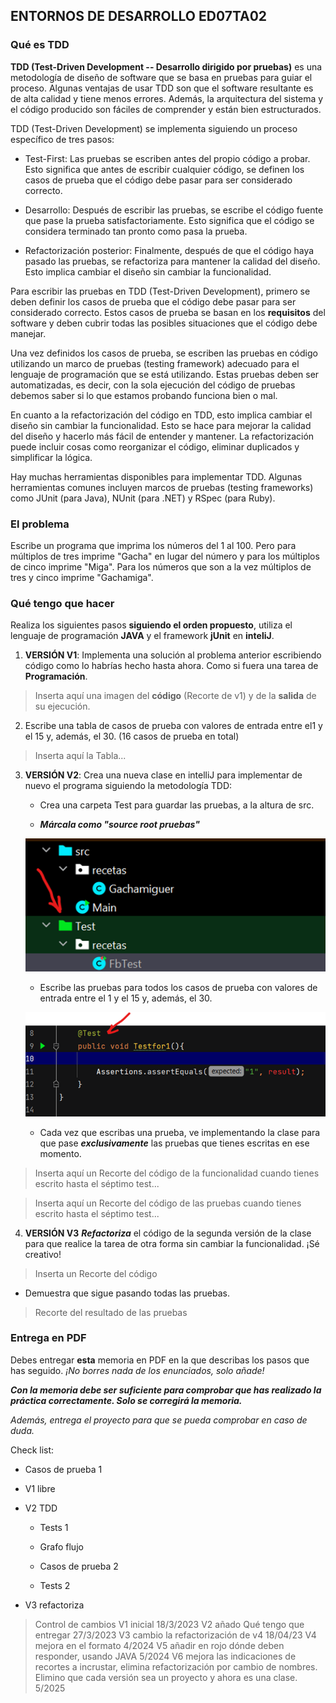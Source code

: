## ENTORNOS DE DESARROLLO ED07TA02

### Qué es TDD

**TDD (Test-Driven Development -- Desarrollo dirigido por pruebas)** es una metodología de diseño de software que se basa en pruebas para guiar el proceso. Algunas ventajas de usar TDD son que el software resultante es de alta calidad y tiene menos errores. Además, la arquitectura del sistema y el código producido son fáciles de comprender y están bien estructurados.

TDD (Test-Driven Development) se implementa siguiendo un proceso específico de tres pasos:

-   Test-First: Las pruebas se escriben antes del propio código a     probar. Esto significa que antes de escribir cualquier código, se definen los casos de prueba que el código debe pasar para ser considerado correcto.

-   Desarrollo: Después de escribir las pruebas, se escribe el código     fuente que pase la prueba satisfactoriamente. Esto significa que el código se considera terminado tan pronto como pasa la prueba.

-   Refactorización posterior: Finalmente, después de que el código haya pasado las pruebas, se refactoriza para mantener la calidad del diseño. Esto implica cambiar el diseño sin cambiar la funcionalidad.

Para escribir las pruebas en TDD (Test-Driven Development), primero se deben definir los casos de prueba que el código debe pasar para ser considerado correcto. Estos casos de prueba se basan en los **requisitos** del software y deben cubrir todas las posibles situaciones que el código debe manejar.

Una vez definidos los casos de prueba, se escriben las pruebas en código utilizando un marco de pruebas (testing framework) adecuado para el lenguaje de programación que se está utilizando. Estas pruebas deben ser automatizadas, es decir, con la sola ejecución del código de pruebas debemos saber si lo que estamos probando funciona bien o mal.

En cuanto a la refactorización del código en TDD, esto implica cambiar el diseño sin cambiar la funcionalidad. Esto se hace para mejorar la calidad del diseño y hacerlo más fácil de entender y mantener. La refactorización puede incluir cosas como reorganizar el código, eliminar duplicados y simplificar la lógica.

Hay muchas herramientas disponibles para implementar TDD. Algunas herramientas comunes incluyen marcos de pruebas (testing frameworks) como JUnit (para Java), NUnit (para .NET) y RSpec (para Ruby).

### El problema

Escribe un programa que imprima los números del 1 al 100. Pero para múltiplos de tres imprime "Gacha" en lugar del número y para los múltiplos de cinco imprime "Miga". Para los números que son a la vez múltiplos de tres y cinco imprime "Gachamiga".

### Qué tengo que hacer

Realiza los siguientes pasos **siguiendo el orden propuesto**, utiliza el lenguaje de programación **JAVA** y el framework **jUnit** en **inteliJ**.

1.  **VERSIÓN V1**: Implementa una solución al problema anterior escribiendo código como lo habrías hecho hasta ahora. Como si fuera una tarea de **Programación**.

> Inserta aquí una imagen del **código** (Recorte de v1) y de la **salida** de su ejecución.

2.  Escribe una tabla de casos de prueba con valores de entrada entre el1 y el 15 y, además, el 30. (16 casos de prueba en total)

> Inserta aquí la Tabla...

3.  **VERSIÓN V2**: Crea una nueva clase en intelliJ para implementar de nuevo el programa siguiendo la metodología TDD:

    * Crea una carpeta Test para guardar las pruebas, a la altura de src.

    * ***Márcala como "source root pruebas"***
    
    ![alt text](image.png)

    * Escribe las pruebas para todos los casos de prueba con valores de entrada entre el 1 y el 15 y, además, el 30.

    ![alt text](image-1.png)

    * Cada vez que escribas una prueba, ve implementando la clase para que pase ***exclusivamente*** las pruebas que tienes escritas en ese momento.

> Inserta aquí un Recorte del código de la funcionalidad cuando tienes escrito hasta el séptimo test...

> Inserta aquí un Recorte del código de las pruebas cuando tienes escrito hasta el séptimo test...

4. **VERSIÓN V3** ***Refactoriza*** el código de la segunda versión de la clase para que realice la tarea de otra forma sin cambiar la funcionalidad. ¡Sé creativo!

> Inserta un Recorte del código

   * Demuestra que sigue pasando todas las pruebas.

> Recorte del resultado de las pruebas

### Entrega en PDF

Debes entregar **esta** memoria en PDF en la que describas los pasos que has seguido. *¡No borres nada de los enunciados, solo añade!*

***Con la memoria debe ser suficiente para comprobar que has realizado la práctica correctamente. Solo se corregirá la memoria.***

*Además, entrega el proyecto para que se pueda comprobar en caso de duda.*

Check list:

-   Casos de prueba 1

-   V1 libre

-   V2 TDD

    -   Tests 1

    -   Grafo flujo

    -   Casos de prueba 2

    -   Tests 2

-   V3 refactoriza



> Control de cambios
> V1 inicial 18/3/2023
> V2 añado Qué tengo que entregar 27/3/2023
> V3 cambio la refactorización de v4 18/04/23
> V4 mejora en el formato 4/2024
> V5 añadir en rojo dónde deben responder, usando JAVA 5/2024
> V6 mejora las indicaciones de recortes a incrustar, elimina
refactorización por cambio de nombres. Elimino que cada versión sea un proyecto y ahora es una clase. 5/2025